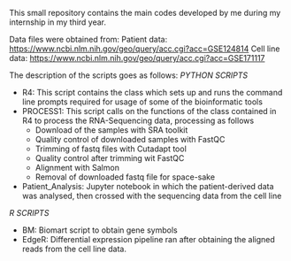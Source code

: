 This small repository contains the main codes developed by me during my internship in my third year.

Data files were obtained from:
Patient data: https://www.ncbi.nlm.nih.gov/geo/query/acc.cgi?acc=GSE124814
Cell line data: https://www.ncbi.nlm.nih.gov/geo/query/acc.cgi?acc=GSE171117

The description of the scripts goes as follows:
*PYTHON SCRIPTS*
- R4: This script contains the class which sets up and runs the command line prompts required for usage of some of the bioinformatic tools
- PROCESS1: This script calls on the functions of the class contained in R4 to process the RNA-Sequencing data, processing as follows
   - Download of the samples with SRA toolkit
   - Quality control of downloaded samples with FastQC
   - Trimming of fastq files with Cutadapt tool
   - Quality control after trimming wit FastQC
   - Alignment with Salmon
   - Removal of downloaded fastq file for space-sake
- Patient_Analysis: Jupyter notebook in which the patient-derived data was analysed, then crossed with the sequencing data from the cell line

*R SCRIPTS*
- BM: Biomart script to obtain gene symbols
- EdgeR: Differential expression pipeline ran after obtaining the aligned reads from the cell line data.

